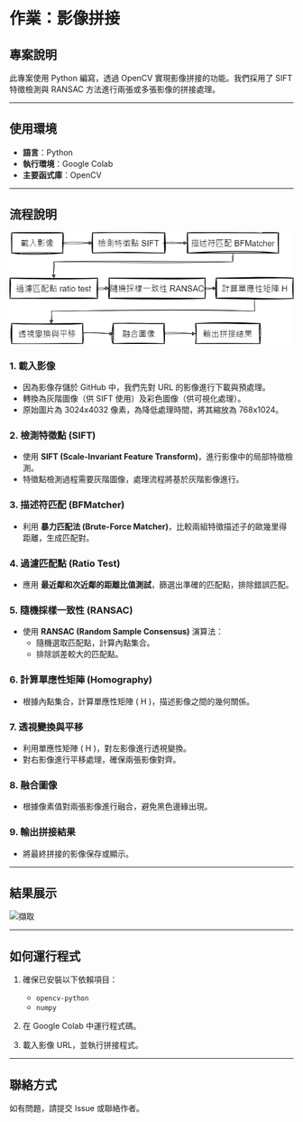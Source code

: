 # 作業：影像拼接

## 專案說明
此專案使用 Python 編寫，透過 OpenCV 實現影像拼接的功能。我們採用了 SIFT 特徵檢測與 RANSAC 方法進行兩張或多張影像的拼接處理。

---

## 使用環境
- **語言**：Python
- **執行環境**：Google Colab
- **主要函式庫**：OpenCV

---

## 流程說明
![流程](https://github.com/jun-wei-lin/NCHU/blob/main/Digital-Image-%20Processing/Hw1_%E5%BD%B1%E5%83%8F%E6%8B%BC%E6%8E%A5/Hw1_%E5%BD%B1%E5%83%8F%E6%8B%BC%E6%8E%A5_%E6%B5%81%E7%A8%8B.png?raw=true)
### 1. 載入影像
- 因為影像存儲於 GitHub 中，我們先對 URL 的影像進行下載與預處理。
- 轉換為灰階圖像（供 SIFT 使用）及彩色圖像（供可視化處理）。
- 原始圖片為 3024x4032 像素，為降低處理時間，將其縮放為 768x1024。

### 2. 檢測特徵點 (SIFT)
- 使用 **SIFT (Scale-Invariant Feature Transform)**，進行影像中的局部特徵檢測。
- 特徵點檢測過程需要灰階圖像，處理流程將基於灰階影像進行。

### 3. 描述符匹配 (BFMatcher)
- 利用 **暴力匹配法 (Brute-Force Matcher)**，比較兩組特徵描述子的歐幾里得距離，生成匹配對。

### 4. 過濾匹配點 (Ratio Test)
- 應用 **最近鄰和次近鄰的距離比值測試**，篩選出準確的匹配點，排除錯誤匹配。

### 5. 隨機採樣一致性 (RANSAC)
- 使用 **RANSAC (Random Sample Consensus)** 演算法：
  - 隨機選取匹配點，計算內點集合。
  - 排除誤差較大的匹配點。

### 6. 計算單應性矩陣 (Homography)
- 根據內點集合，計算單應性矩陣 \( H \)，描述影像之間的幾何關係。

### 7. 透視變換與平移
- 利用單應性矩陣 \( H \)，對左影像進行透視變換。
- 對右影像進行平移處理，確保兩張影像對齊。

### 8. 融合圖像
- 根據像素值對兩張影像進行融合，避免黑色邊緣出現。

### 9. 輸出拼接結果
- 將最終拼接的影像保存或顯示。

---

## 結果展示
![擷取](https://github.com/user-attachments/assets/d77ecf85-ad44-40d4-82c9-fcdc32584a51)


---

## 如何運行程式
1. 確保已安裝以下依賴項目：
   - `opencv-python`
   - `numpy`

2. 在 Google Colab 中運行程式碼。

3. 載入影像 URL，並執行拼接程式。

---

## 聯絡方式
如有問題，請提交 Issue 或聯絡作者。
